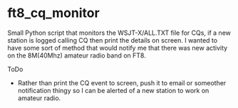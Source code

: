 # ft8_cq_monitor

Small Python script that monitors the WSJT-X/ALL.TXT file for CQs, if a new station is logged calling CQ then print the details on screen.  I wanted to have some sort of method that would notify me that there was new activity on the 8M(40Mhz) amateur radio band on FT8.

ToDo
* Rather than print the CQ event to screen, push it to email or someother notification thingy so I can be alerted of a new station to work on amateur radio.

  
